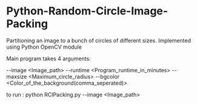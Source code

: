 # Python-Random-Circle-Image-Packing
Partitioning an image to a bunch of circles of different sizes. Implemented using Python OpenCV module 

Main program takes 4 arguments:


--image <Image_path>
--runtime <Program_runtime_in_minutes>
--maxsize <Maximum_circle_radius>
--bgcolor <Color_of_the_background(comma_seperated)>


to run : python RCIPacking.py --image <Image_path> 
